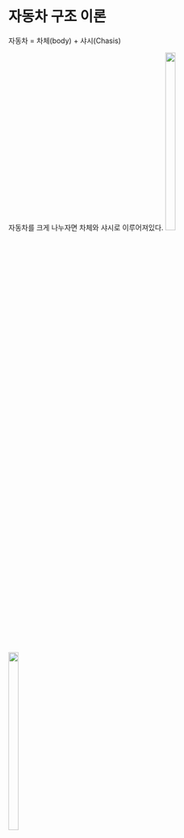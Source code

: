 # 자동차 구조 이론

자동차 = 차체(body) + 샤시(Chasis)

자동차를 크게 나누자면 차체와 샤시로 이루어져있다.
<img src="https://github.com/lkeonwoo94/Automotive-Engineering/blob/master/%EC%9E%90%EB%8F%99%EC%B0%A8%20%EA%B5%AC%EC%A1%B0%20%EC%9D%B4%EB%A1%A0/img/%EC%B0%A8%EB%9F%89-%EB%B0%94%EB%94%94%20%EC%83%A4%EC%8B%9C.jpg" width="20%" height="30%"></img>

<img src="https://github.com/lkeonwoo94/Automotive-Engineering/blob/master/%EC%9E%90%EB%8F%99%EC%B0%A8%20%EA%B5%AC%EC%A1%B0%20%EC%9D%B4%EB%A1%A0/img/%EC%B0%A8%EB%9F%89-%EB%9E%8D%EC%8A%A4%ED%84%B0%20%EB%B9%84%EC%9C%A0.jpg" width="20%" height="30%"></img>


